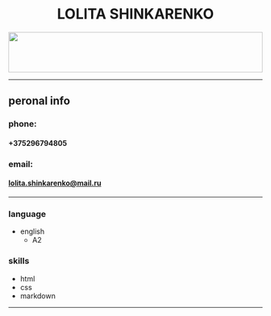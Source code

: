 <center>

# LOLITA SHINKARENKO
</center>
<img src="https://w-dog.ru/wallpapers/9/8/340487256661503.jpg" width="100%" height="80">


***
## peronal info
### phone:
#### +375296794805
### email:
#### lolita.shinkarenko@mail.ru
***
### language
*  english
   - A2
### skills
*  html
*  css
*  markdown

***

